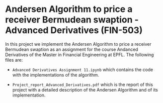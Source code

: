 # Andersen Algorithm to price a receiver Bermudean swaption - Advanced Derivatives (FIN-503)
In this project we implement the Andersen Algorithm to price a receiver Bermudean swaption as an assignment for the course Andanced Derivatives of the Master in Financial Engineering at EPFL. The following files are:

- `Advanced Derivatives Assignment 11.ipynb` which contains the code with the implementations of the algorithm.

- `Project_report_Advanced_Derivatives.pdf` which is the report of this project with a detailed description of the Andersen Algorithm and of its implementation.

